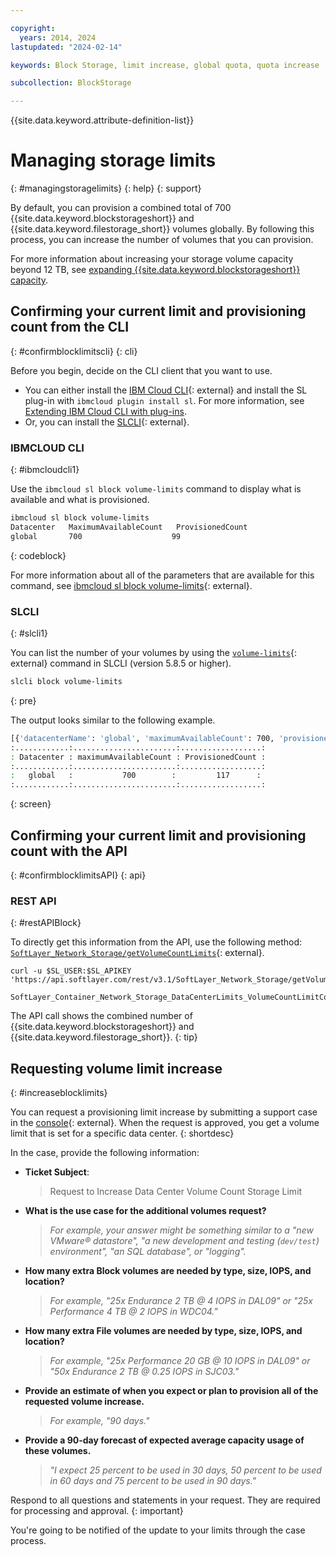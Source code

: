 ```yaml
---

copyright:
  years: 2014, 2024
lastupdated: "2024-02-14"

keywords: Block Storage, limit increase, global quota, quota increase

subcollection: BlockStorage

---
```

{{site.data.keyword.attribute-definition-list}}

# Managing storage limits
{: #managingstoragelimits}
{: help}
{: support}

By default, you can provision a combined total of 700 {{site.data.keyword.blockstorageshort}} and {{site.data.keyword.filestorage_short}} volumes globally. By following this process, you can increase the number of volumes that you can provision.

For more information about increasing your storage volume capacity beyond 12 TB, see [expanding {{site.data.keyword.blockstorageshort}} capacity](/docs/BlockStorage?topic=BlockStorage-expandingcapacity#increasecapacityover12TB).

## Confirming your current limit and provisioning count from the CLI
{: #confirmblocklimitscli}
{: cli}

Before you begin, decide on the CLI client that you want to use.

* You can either install the [IBM Cloud CLI](/docs/cli){: external} and install the SL plug-in with `ibmcloud plugin install sl`. For more information, see [Extending IBM Cloud CLI with plug-ins](/docs/cli?topic=cli-plug-ins).
* Or, you can install the [SLCLI](https://softlayer-python.readthedocs.io/en/latest/cli/){: external}.

### IBMCLOUD CLI
{: #ibmcloudcli1}

Use the `ibmcloud sl block volume-limits` command to display what is available and what is provisioned.

```sh
ibmcloud sl block volume-limits
Datacenter   MaximumAvailableCount   ProvisionedCount
global       700                    99
```
{: codeblock}

For more information about all of the parameters that are available for this command, see [ibmcloud sl block volume-limits](/docs/cli?topic=cli-sl-block-storage#sl_block_volume_limits){: external}.

### SLCLI
{: #slcli1}

You can list the number of your volumes by using the [`volume-limits`](https://softlayer-python.readthedocs.io/en/latest/cli/block/#block-volume-limits){: external} command in SLCLI (version 5.8.5 or higher).
```sh
slcli block volume-limits
```
{: pre}

The output looks similar to the following example.
```sh
[{'datacenterName': 'global', 'maximumAvailableCount': 700, 'provisioned Count':117}]
:............:.......................:..................:
: Datacenter : maximumAvailableCount : ProvisionedCount :
:............:.......................:..................:
:   global   :           700        :         117      :
:............:.......................:..................:
```
{: screen}

## Confirming your current limit and provisioning count with the API
{: #confirmblocklimitsAPI}
{: api}

### REST API
{: #restAPIBlock}

To directly get this information from the API, use the following method: [`SoftLayer_Network_Storage/getVolumeCountLimits`](https://sldn.softlayer.com/reference/services/SoftLayer_Network_Storage/getVolumeCountLimits/){: external}.

```curl
curl -u $SL_USER:$SL_APIKEY 'https://api.softlayer.com/rest/v3.1/SoftLayer_Network_Storage/getVolumeCountLimits.json'

SoftLayer_Container_Network_Storage_DataCenterLimits_VolumeCountLimitContainer[{"datacenterName":"global","maximumAvailableCount":700,"provisionedCount":99}]
```

The API call shows the combined number of {{site.data.keyword.blockstorageshort}} and {{site.data.keyword.filestorage_short}}.
{: tip}

## Requesting volume limit increase
{: #increaseblocklimits}

You can request a provisioning limit increase by submitting a support case in the [console](/unifiedsupport/cases/add){: external}. When the request is approved, you get a volume limit that is set for a specific data center.
{: shortdesc}

In the case, provide the following information:

- **Ticket Subject**: 
   > Request to Increase Data Center Volume Count Storage Limit

- **What is the use case for the additional volumes request?**
   >*For example, your answer might be something similar to a "new VMware&reg; datastore", "a new development and testing (`dev/test`) environment", "an SQL database", or "logging".*

- **How many extra Block volumes are needed by type, size, IOPS, and location?**
   >*For example, "25x Endurance 2 TB @ 4 IOPS in DAL09" or "25x Performance 4 TB @ 2 IOPS in WDC04."*

- **How many extra File volumes are needed by type, size, IOPS, and location?**
   >*For example, "25x Performance 20 GB @ 10 IOPS in DAL09" or "50x Endurance 2 TB @ 0.25 IOPS in SJC03."*

- **Provide an estimate of when you expect or plan to provision all of the requested volume increase.**
   >*For example, "90 days."*

- **Provide a 90-day forecast of expected average capacity usage of these volumes.**
   >*"I expect 25 percent to be used in 30 days, 50 percent to be used in 60 days and 75 percent to be used in 90 days."*

Respond to all questions and statements in your request. They are required for processing and approval.
{: important}

You're going to be notified of the update to your limits through the case process.
